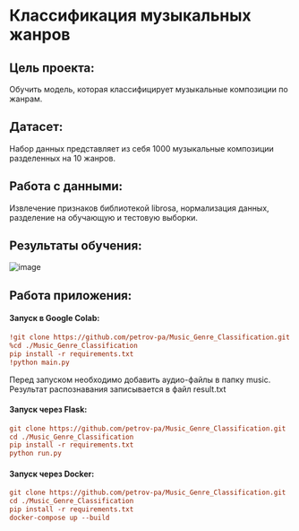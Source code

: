 # Классификация музыкальных жанров

## Цель проекта: 
Обучить модель, которая классифицирует музыкальные композиции по жанрам.

## Датасет:
Набор данных представляет из себя 1000 музыкальные композиции разделенных на 10 жанров.

## Работа с данными:
Извлечение признаков библиотекой librosa, нормализация данных, разделение на обучающую и тестовую выборки.

## Результаты обучения:
![image](https://user-images.githubusercontent.com/64748758/131314684-7b7016d9-943d-4bf4-9307-418aad17469a.png)

## Работа приложения:
#### Запуск в Google Colab:
```ini
!git clone https://github.com/petrov-pa/Music_Genre_Classification.git
%cd ./Music_Genre_Classification
pip install -r requirements.txt
!python main.py
```
Перед запуском необходимо добавить аудио-файлы в папку music.
Результат распознавания записывается в файл result.txt
#### Запуск через Flask:
```ini
git clone https://github.com/petrov-pa/Music_Genre_Classification.git
cd ./Music_Genre_Classification
pip install -r requirements.txt
python run.py
```
#### Запуск через Docker:
```ini
git clone https://github.com/petrov-pa/Music_Genre_Classification.git
cd ./Music_Genre_Classification
pip install -r requirements.txt
docker-compose up --build
```
